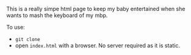 This is a really simpe html page to keep my baby entertained when she wants to mash the keyboard of my mbp.

To use:
* `git clone`
* open `index.html` with a browser. No server required as it is static.
